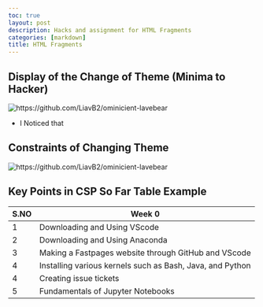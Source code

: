 ```yaml
---
toc: true
layout: post
description: Hacks and assignment for HTML Fragments
categories: [markdown]
title: HTML Fragments
---
```


## Display of the Change of Theme (Minima to Hacker)
![]({{site.baseurl}}/images/changetheme.png "https://github.com/LiavB2/ominicient-lavebear") 

- I Noticed that


## Constraints of Changing Theme
![]({{site.baseurl}}/images/BashInHacker.png "https://github.com/LiavB2/ominicient-lavebear") 


## Key Points in CSP So Far Table Example
|S.NO| Week 0 |            
|-|-|
| 1  |Downloading and Using VScode|[This is the link to __]()
| 2  |Downloading and Using Anaconda| 
| 3  |Making a Fastpages website through GitHub and VScode| 
| 4  |Installing various kernels such as Bash, Java, and Python|
| 4  |Creating issue tickets|
| 5  |Fundamentals of Jupyter Notebooks|